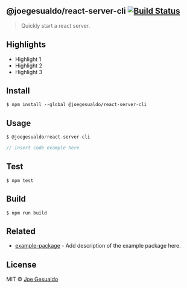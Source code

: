 ## @joegesualdo/react-server-cli [![Build Status](https://travis-ci.org/joegesualdo/react-server-cli.svg?branch=master)](https://travis-ci.org/joegesualdo/react-server-cli)
> Quickly start a react server.

## Highlights

- Highlight 1
- Highlight 2
- Highlight 3

## Install
```
$ npm install --global @joegesualdo/react-server-cli 
```

## Usage
```javascript
$ @joegesualdo/react-server-cli

// insert code example here
```

## Test
```
$ npm test
```
## Build
```
$ npm run build
```

## Related
- [example-package]() - Add description of the example package here.

## License
MIT © [Joe Gesualdo]()
